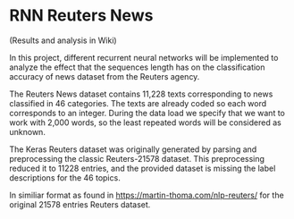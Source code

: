 # RNN Reuters News

(Results and analysis in Wiki)

In this project, different recurrent neural networks will be implemented to analyze the effect that the sequences length has on the classification accuracy of news dataset from the Reuters agency.

The Reuters News dataset contains 11,228 texts corresponding to news classified in 46 categories. The texts are already coded so each word corresponds to an integer. During the data load we specify that we want to work with 2,000 words, so the least repeated words will be considered as unknown.

The Keras Reuters dataset was originally generated by parsing and preprocessing the classic Reuters-21578 dataset. This preprocessing reduced it to 11228 entries, and the provided dataset is missing the label descriptions for the 46 topics.

In similiar format as found in https://martin-thoma.com/nlp-reuters/ for the original 21578 entries Reuters dataset.
                            
